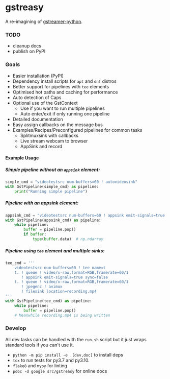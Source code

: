 # gstreasy

A re-imagining of [gstreamer-python](https://github.com/jackersson/gstreamer-python).

### TODO
- cleanup docs
- publish on PyPI

### Goals
- Easier installation (PyPI)
- Dependency install scripts for `apt` and `dnf` distros
- Better support for pipelines with `tee` elements
- Optimised hot paths and caching for performance
- Auto detection of Caps
- Optional use of the GstContext
    - Use if you want to run multiple pipelines
    - Auto enter/exit if only running one pipeline
- Detailed documentation
- Easy assign callbacks on the message bus
- Examples/Recipes/Preconfigured pipelines for common tasks
    - Splitmuxsink with callbacks
    - Live stream webcam to browser
    - AppSink and record


####  Example Usage

##### Simple pipeline without an `appsink` element:

```python
simple_cmd = "videotestsrc num-buffers=60 ! autovideosink"
with GstPipeline(simple_cmd) as pipeline:
    print("Running simple pipeline")
```

##### Pipeline with an appsink element:

```python
appsink_cmd = "videotestsrc num-buffers=60 ! appsink emit-signals=true sync=false"
with GstPipeline(appsink_cmd) as pipeline:
    while pipeline:
        buffer = pipeline.pop()
        if buffer:
            type(buffer.data)  # np.ndarray
```

##### Pipeline using `tee` element and multiple sinks:

```python
tee_cmd = '''
    videotestsrc num-buffers=60 ! tee name=t
    t. ! queue ! video/x-raw,format=RGB,framerate=60/1
       ! appsink emit-signals=true sync=false
    t. ! queue ! video/x-raw,format=RGB,framerate=60/1
       ! jpegenc ! avimux
       ! filesink location=recording.mp4
'''
with GstPipeline(tee_cmd) as pipeline:
    while pipeline:
        buffer = pipeline.pop()
    # Meanwhile recording.mp4 is being written
```

### Develop

All dev tasks can be handled with the `run.sh` script but it just
wraps standard tools if you can't use it.

- `python -m pip install -e .[dev,doc]` to install deps
- `tox` to run tests for py3.7 and py3.10.
- `flake8` and `mypy` for linting
- `pdoc -d google src/gstreasy` for online docs
